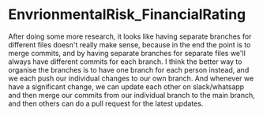# EnvrionmentalRisk_FinancialRating

After doing some more research, it looks like having separate branches for different files doesn't really make sense, because in the end the point is to merge commits, and by having separate branches for separate files we'll always have different commits for each branch. I think the better way to organise the branches is to have one branch for each person instead, and we each push our individual changes to our own branch. And whenever we have a significant change, we can update each other on slack/whatsapp and then merge our commits from our individual branch to the main branch, and then others can do a pull request for the latest updates.
